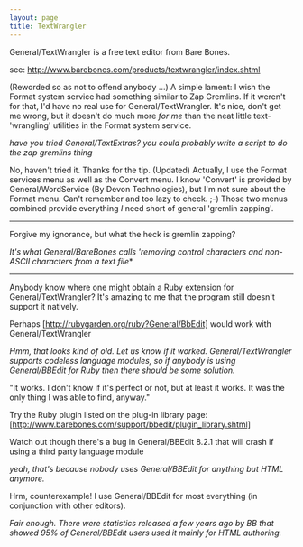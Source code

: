 ```yaml
---
layout: page
title: TextWrangler
---
```




General/TextWrangler is a free text editor from Bare Bones.

see: http://www.barebones.com/products/textwrangler/index.shtml

(Reworded so as not to offend anybody ...) A simple lament: I wish the Format system service had something similar to Zap Gremlins. If it weren't for that, I'd have no real use for General/TextWrangler. It's nice, don't get me wrong, but it doesn't do much more *for me* than the neat little text-'wrangling' utilities in the Format system service. 

*have you tried General/TextExtras? you could probably write a script to do the zap gremlins thing*

No, haven't tried it. Thanks for the tip. (Updated) Actually, I use the Format services menu as well as the Convert menu. I know 'Convert' is provided by General/WordService (By Devon Technologies), but I'm not sure about the Format menu. Can't remember and too lazy to check. ;-) Those two menus combined provide everything *I* need short of general 'gremlin zapping'.

----

Forgive my ignorance, but what the heck is gremlin zapping?

*It's what General/BareBones calls 'removing control characters and non-ASCII characters from a text file**

----

Anybody know where one might obtain a Ruby extension for General/TextWrangler? It's amazing to me that the program still doesn't support it natively.

Perhaps [http://rubygarden.org/ruby?General/BbEdit] would work with General/TextWrangler

*Hmm, that looks kind of old.  Let us know if it worked.  General/TextWrangler supports codeless language modules, so if *anybody* is using General/BBEdit for Ruby then there should be some solution.*

"It works. I don't know if it's perfect or not, but at least it works. It was the only thing I was able to find, anyway."

Try the Ruby plugin listed on the plug-in library page: [http://www.barebones.com/support/bbedit/plugin_library.shtml]

Watch out though there's a bug in General/BBEdit 8.2.1 that will crash if using a third party language module

*yeah, that's because nobody uses General/BBEdit for anything but HTML anymore.*

Hrm, counterexample! I use General/BBEdit for most everything (in conjunction with other editors). 

*Fair enough. There were statistics released a few years ago by BB that showed 95% of General/BBEdit users used it mainly for HTML authoring.*
